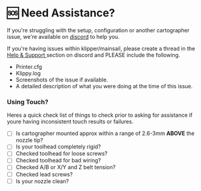 # 🆘 Need Assistance?

If you're struggling with the setup, configuration or another cartographer issue, we're available on [discord](https://discord.gg/yzazQMEGS2) to help you.

If you're having issues within klipper/mainsail, please create a thread in the [Help & Support ](https://discord.com/channels/1165274913624572014/1229798364514750596)section on discord and PLEASE include the following.

* Printer.cfg
* Klippy.log
* Screenshots of the issue if available.
* A detailed description of what you were doing at the time of this issue.

### Using Touch?

Heres a quick check list of things to check prior to asking for assistance if youre having inconsistent touch results or failures.

* [ ] Is cartographer mounted approx within a range of 2.6-3mm **ABOVE** the nozzle tip?
* [ ] Is your toolhead completely rigid?
* [ ] Checked toolhead for loose screws?
* [ ] Checked toolhead for bad wiring?
* [ ] Checked A/B or  X/Y and Z belt tension?
* [ ] Checked lead screws?
* [ ] Is your nozzle clean?
